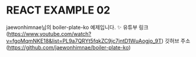 # REACT EXAMPLE 02

jaewonhimnae님의 boiler-plate-ko 예제입니다. :sparkles:
유튜부 링크 (https://www.youtube.com/watch?v=fgoMqmNKE18&list=PL9a7QRYt5fqkZC9jc7jntD1WuAogjo_9T)
깃허브 주소 (https://github.com/jaewonhimnae/boiler-plate-ko)
